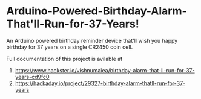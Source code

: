# Arduino-Powered-Birthday-Alarm-That'll-Run-for-37-Years!
An Arduino powered birthday reminder device that'll wish you happy birthday for 37 years on a single CR2450 coin cell.

Full documentation of this project is avilable at

1. https://www.hackster.io/vishnumaiea/birthday-alarm-that-ll-run-for-37-years-cd9fc0
2. https://hackaday.io/project/29327-birthday-alarm-thatll-run-for-37-years

